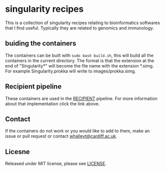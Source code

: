 # singularity recipes
This is a collection of singularity recipes relating to bioinformatics softwares that I find useful. Typically they are related to genomics and immunology. 

## buiding the containers
The containers can be built with ```sudo bash build.sh```, this will build all the containers in the current directory. The format is that the extension at the end of "Singularity*" will become the file name with the extension *.simg. For example Singularity.prokka will write to images/prokka.simg.

## Recipient pipeline
These containers are used in the [RECIPIENT](http://github.com/whalleyt/recipient) pipeline. For more information about that implementation click the link above.

## Contact
If the containers do not work or you would like to add to them, make an issue or pull request or contact whalleyt@cardiff.ac.uk.

## Licesne
Released under MIT license, please see [LICENSE](LICENSE).

